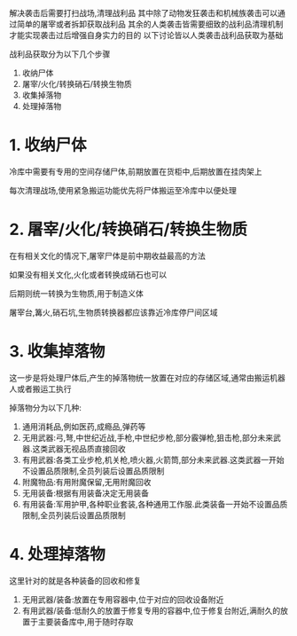 解决袭击后需要打扫战场,清理战利品
其中除了动物发狂袭击和机械族袭击可以通过简单的屠宰或者拆卸获取战利品
其余的人类袭击皆需要细致的战利品清理机制才能实现袭击过后增强自身实力的目的
以下讨论皆以人类袭击战利品获取为基础

战利品获取分为以下几个步骤

1. 收纳尸体
2. 屠宰/火化/转换硝石/转换生物质
3. 收集掉落物
4. 处理掉落物


# 1. 收纳尸体

冷库中需要有专用的空间存储尸体,前期放置在货柜中,后期放置在挂肉架上

每次清理战场,使用紧急搬运功能优先将尸体搬运至冷库中以便处理

# 2. 屠宰/火化/转换硝石/转换生物质


在有相关文化的情况下,屠宰尸体是前中期收益最高的方法

如果没有相关文化,火化或者转换成硝石也可以

后期则统一转换为生物质,用于制造义体

屠宰台,篝火,硝石坑,生物质转换器都应该靠近冷库停尸间区域

# 3. 收集掉落物

这一步是将处理尸体后,产生的掉落物统一放置在对应的存储区域,通常由搬运机器人或者搬运工执行

掉落物分为以下几种:

1. 通用消耗品,例如医药,成瘾品,弹药等
2. 无用武器:弓,弩,中世纪近战,手枪,中世纪步枪,部分霰弹枪,狙击枪,部分未来武器.这类武器无视品质直接回收
3. 有用武器:各类工业步枪,机关枪,喷火器,火箭筒,部分未来武器.这类武器一开始不设置品质限制,全员列装后设置品质限制
4. 附魔物品:有用附魔保留,无用附魔回收
5. 无用装备:根据有用装备决定无用装备
6. 有用装备:军用护甲,各种职业套装,各种通用工作服.此类装备一开始不设置品质限制,全员列装后设置品质限制

# 4. 处理掉落物

这里针对的就是各种装备的回收和修复

1. 无用武器/装备:放置在专用容器中,位于对应的回收设备附近
2. 有用武器/装备:低耐久的放置于修复专用的容器中,位于修复台附近,满耐久的放置于主要装备库中,用于随时存取

